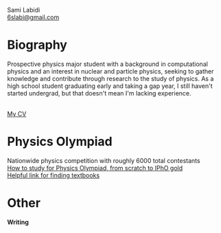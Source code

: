 Sami Labidi <br>
6slabi@gmail.com <br>

# Biography
Prospective physics major student with a background in computational physics and an interest in nuclear and particle physics, seeking to gather knowledge and contribute through research to the study of physics. As a high school student graduating early and taking a gap year, I still haven't started undergrad, but that doesn't mean I'm lacking experience. <br><br>

[My CV](https://slabii.github.io/cv.pdf)<br>

# Physics Olympiad
Nationwide physics competition with roughly 6000 total contestants<br>
[How to study for Physics Olympiad, from scratch to IPhO gold](https://slabii.github.io/How%20to%20study%20for%20USAPhO%20and%20IPhO.html)<br>
[Helpful link for finding textbooks](https://libgen.rs)<br>

# Other
**Writing**<br>
